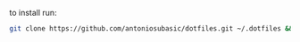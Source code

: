 to install run:

```sh
git clone https://github.com/antoniosubasic/dotfiles.git ~/.dotfiles && ~/.dotfiles/install
```